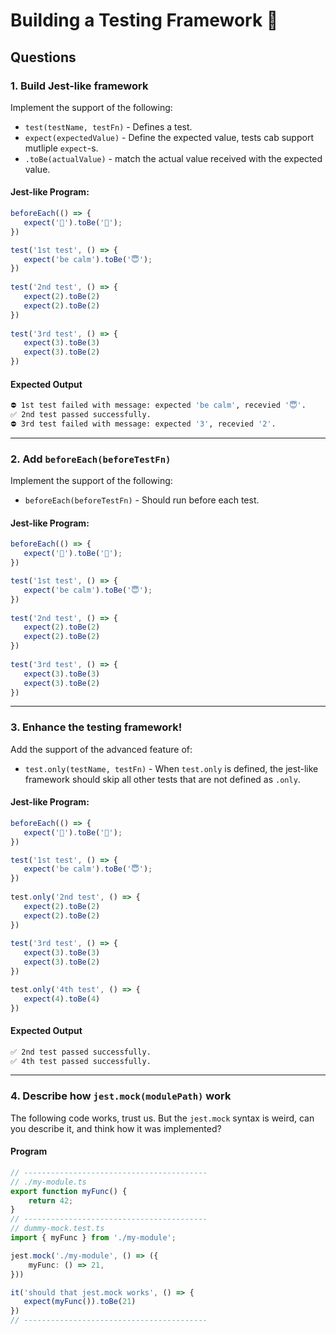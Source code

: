 # Building a Testing Framework 🤡

## Questions

### 1. Build Jest-like framework

Implement the support of the following:

* `test(testName, testFn)` - Defines a test.
* `expect(expectedValue)` - Define the expected value, tests cab support mutliple `expect`-s.
* `.toBe(actualValue)` - match the actual value received with the expected value.

#### Jest-like Program:

```ts
beforeEach(() => {
   expect('🤡').toBe('🤡');
})

test('1st test', () => {
   expect('be calm').toBe('😇');
})
​
test('2nd test', () => {
   expect(2).toBe(2)
   expect(2).toBe(2)
})
​
test('3rd test', () => {
   expect(3).toBe(3)
   expect(3).toBe(2)
})
```

#### Expected Output 

```bash
⛔️ 1st test failed with message: expected 'be calm', recevied '😇'.
✅ 2nd test passed successfully.
⛔️ 3rd test failed with message: expected '3', recevied '2'.
```

--- 

### 2. Add `beforeEach(beforeTestFn)`

Implement the support of the following:

* `beforeEach(beforeTestFn)` - Should run before each test.

#### Jest-like Program:

```ts
beforeEach(() => {
   expect('🤡').toBe('🤡');
})

test('1st test', () => {
   expect('be calm').toBe('😇');
})
​
test('2nd test', () => {
   expect(2).toBe(2)
   expect(2).toBe(2)
})
​
test('3rd test', () => {
   expect(3).toBe(3)
   expect(3).toBe(2)
})
```

---

### 3. Enhance the testing framework!

Add the support of the advanced feature of:

* `test.only(testName, testFn)` - When `test.only` is defined, the jest-like framework should skip all other tests that are not defined as `.only`.

#### Jest-like Program:

```ts
beforeEach(() => {
   expect('🤡').toBe('🤡');
})

test('1st test', () => {
   expect('be calm').toBe('😇');
})
​
test.only('2nd test', () => {
   expect(2).toBe(2)
   expect(2).toBe(2)
})
​
test('3rd test', () => {
   expect(3).toBe(3)
   expect(3).toBe(2)
})

test.only('4th test', () => {
   expect(4).toBe(4)
})
```

#### Expected Output

```bash
✅ 2nd test passed successfully.
✅ 4th test passed successfully.
```

---

### 4. Describe how `jest.mock(modulePath)` work

The following code works, trust us.
But the `jest.mock` syntax is weird, can you describe it, and think how it was implemented?

#### Program

```ts
// -----------------------------------------
// ./my-module.ts
export function myFunc() {
    return 42;
}
// -----------------------------------------
// dummy-mock.test.ts
import { myFunc } from './my-module';

jest.mock('./my-module', () => ({
    myFunc: () => 21,
}))

it('should that jest.mock works', () => {
   expect(myFunc()).toBe(21)
})
// -----------------------------------------
```